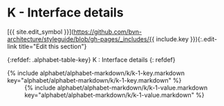 # K - Interface details
[{{ site.edit_symbol }}](https://github.com/bvn-architecture/styleguide/blob/gh-pages/_includes/{{ include.key }}){:.edit-link title="Edit this section"}

{:refdef: .alphabet-table-key}
K
: Interface details
{: refdef}

<dt markdown='block' >
{% include alphabet/alphabet-markdown/k/k-1-key.markdown key="alphabet/alphabet-markdown/k/k-1-key.markdown" %}
</dt>
<dd markdown='1'>
{% include alphabet/alphabet-markdown/k/k-1-value.markdown key="alphabet/alphabet-markdown/k/k-1-value.markdown" %}
</dd>

